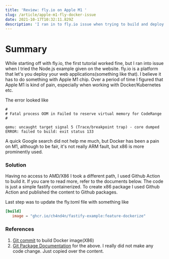 ```yaml
---
title: 'Review: fly.io on Apple M1 '
slug: /article/apple-m1-fly-docker-issue
date: 2021-10-17T10:32:11.829Z
description: 'I ran in to fly.io issue when trying to build and deploy on an Apple M1'
---
```


# Summary

While starting off with fly.io, the first tutorial worked fine, but I ran into issue when I tried the Node.js example given on the website. 
fly.io is a platform that let's you deploy your web applications(something like that). I believe it has to do something with Apple M1 chip.
Over a period of time I figured that Apple M1 is kind of pain, especially when working with Docker/Kubernetes etc.

The error looked like

```log
#                                                                                                                                                                                                           
# Fatal process OOM in Failed to reserve virtual memory for CodeRange                                                                                                                                       
#                                                                                                                                                                                                           
                                                                                                                                                                                                            
qemu: uncaught target signal 5 (Trace/breakpoint trap) - core dumped                                                                                                                                        
ERROR: failed to build: exit status 133    
```

A quick Google search did not help me much, but Docker has been a pain on M1, although to be fair, it's not really ARM fault, but x86 is
more prominently used.

### Solution

Having no access to AMD/X86 I took a different path, I used Github Action to build it. If you care to read more, refer to the documents below.
The code is just a simple fastify containerized. To create x86 package I used Github Action and published the content to Github packages.

Last step was to update the fly.toml file with something like

```toml
[build]
   image = "ghcr.io/ch4nd4n/fastify-example:feature-dockerize"
```

### References

1. [Git commit](https://github.com/ch4nd4n/fastify-example/commit/368036f1744cdcbc005062637159076cbee906e4) to build Docker image(X86)
2. [Git Package Documentation](https://docs.github.com/en/actions/publishing-packages/publishing-docker-images) for the above. I really did not make any code change. Just copied over the content.
